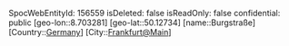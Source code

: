 ﻿---
location: [50.12734,8.703281]
type: Station
tags:
- geo/Station

---
SpocWebEntityId: 156559
isDeleted: false
isReadOnly: false
confidential: public
[geo-lon::8.703281]
[geo-lat::50.12734]
[name::Burgstraße]
[Country::[Germany](geo/Continent/Europe/Germany.md)]
[City::[Frankfurt@Main](geo/Continent/Europe/Germany/Hessen/Frankfurt@Main.md)]

